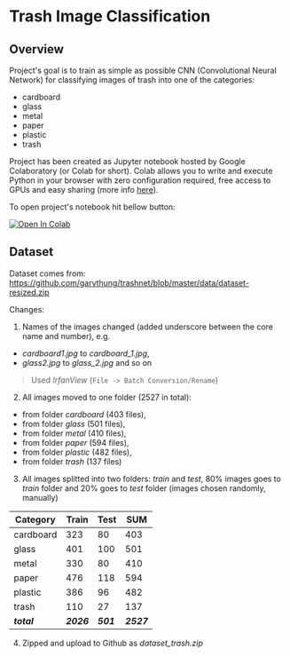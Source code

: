 # Trash Image Classification
## Overview
Project's goal is to train as simple as possible CNN (Convolutional Neural Network) for classifying images of trash into one of the categories:
* cardboard
* glass
* metal
* paper
* plastic
* trash

Project has been created as Jupyter notebook hosted by Google Colaboratory (or Colab for short). Colab allows you to write and execute Python in your browser with zero configuration required, free access to GPUs and easy sharing (more info [here](https://colab.research.google.com/notebooks/intro.ipynb)).

To open project's notebook hit bellow button:

[![Open In Colab](https://colab.research.google.com/assets/colab-badge.svg)](https://colab.research.google.com/github/marcin-ch/Trash_Image_Classification/blob/master/Trash_Image_Classification.ipynb)

## Dataset

Dataset comes from:
https://github.com/garythung/trashnet/blob/master/data/dataset-resized.zip

Changes:
1. Names of the images changed (added underscore between the core name and number), e.g.
* *cardboard1.jpg* to *cardboard_1.jpg*,
* *glass2.jpg* to *glass_2.jpg* and so on
> Used *IrfanView* (`File -> Batch Conversion/Rename`)
2. All images moved to one folder (2527 in total):
* from folder *cardboard* (403 files),
* from folder *glass* (501 files),
* from folder *metal* (410 files),
* from folder *paper* (594 files),
* from folder *plastic* (482 files),
* from folder *trash* (137 files)
3. All images splitted into two folders: *train* and *test*, 80% images goes to *train* folder and 20% goes to *test* folder (images chosen randomly, manually)

Category | Train | Test | SUM
--- | --- | --- | ---
cardboard | 323 | 80 | 403
glass | 401 | 100 | 501
metal | 330 | 80 | 410
paper | 476 | 118 | 594
plastic | 386 | 96 | 482
trash | 110 | 27 | 137
***total*** | ***2026*** | ***501*** | ***2527***

4. Zipped and upload to Github as *dataset_trash.zip*
